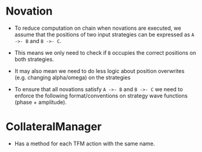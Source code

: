 # Novation

- To reduce computation on chain when novations are executed, we assume that the positions of two input strategies can be expressed as `A ->- B` and `B ->- C`.
- This means we only need to check if `B` occupies the correct positions on both strategies.
- It may also mean we need to do less logic about position overwrites (e.g. changing alpha/omega) on the strategies

- To ensure that all novations satisfy `A ->- B` and `B ->- C` we need to enforce the following format/conventions on strategy wave functions (phase + amplitude).

# CollateralManager

- Has a method for each TFM action with the same name.
